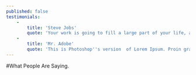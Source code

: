 ```yaml
---
published: false
testimonials:
    -
        title: 'Steve Jobs'
        quote: 'Your work is going to fill a large part of your life, and the only way to be truly satisfied is to do what you believe is great work. And the only way to do great work is to love what you do. If you haven''t found it yet, keep looking. Don''t settle. As with all matters of the heart, you''ll know when you find it.'
    -
        title: 'Mr. Adobe'
        quote: 'This is Photoshop''s version  of Lorem Ipsum. Proin gravida nibh vel velit auctor aliquet. Aenean sollicitudin, lorem quis bibendum auctor, nisi elit consequat ipsum, nec sagittis sem nibh id elit. Duis sed odio sit amet nibh vulputate cursus a sit amet mauris.'
---
```


#What People Are Saying.
